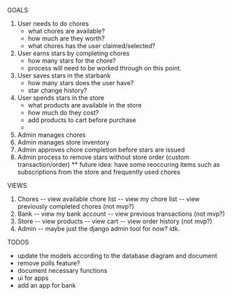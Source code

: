 GOALS

1. User needs to do chores
    * what chores are available?
    * how much are they worth?
    * what chores has the user claimed/selected?
2. User earns stars by completing chores
    * how many stars for the chore?
    * process will need to be worked through on this point.
3. User saves stars in the starbank
    * how many stars does the user have?
    * star change history?
4. User spends stars in the store
    * what products are available in the store
    * how much do they cost?
    * add products to cart before purchase
    * 
5. Admin manages chores
6. Admin manages store inventory
7. Admin approves chore completion before stars are issued
8. Admin process to remove stars without store order (custom transaction/order)
** future idea: have some reoccuring items such as subscriptions from the store and frequently used chores

VIEWS
1. Chores
    -- view available chore list
    -- view my chore list
    -- view previously completed chores (not mvp?)
2. Bank
    -- view my bank account
    -- view previous transactions (not mvp?)
3. Store
    -- view products
    -- view cart
    -- view order history (not mvp?)
4. Admin
    -- maybe just the django admin tool for now? idk.




TODOS
* update the models according to the database diagram and document
* remove polls feature?
* document necessary functions
* ui for apps
* add an app for bank
